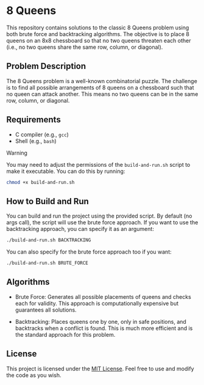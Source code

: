 # 8 Queens

This repository contains solutions to the classic 8 Queens problem using both brute force and backtracking algorithms. The objective is to place 8 queens on an 8x8 chessboard so that no two queens threaten each other (i.e., no two queens share the same row, column, or diagonal).

## Problem Description

The 8 Queens problem is a well-known combinatorial puzzle. The challenge is to find all possible arrangements of 8 queens on a chessboard such that no queen can attack another. This means no two queens can be in the same row, column, or diagonal.

## Requirements

- C compiler (e.g., `gcc`)
- Shell (e.g., `bash`)

> [!WARNING]
> You may need to adjust the permissions of the `build-and-run.sh` script to make it executable. You can do this by running:
> ```bash
> chmod +x build-and-run.sh
> ```

## How to Build and Run

You can build and run the project using the provided script. By default (no args call), the script will use the brute force approach. If you want to use the backtracking approach, you can specify it as an argument:

```bash
./build-and-run.sh BACKTRACKING
```

You can also specify for the brute force approach too if you want:

```bash
./build-and-run.sh BRUTE_FORCE
```

## Algorithms

- Brute Force:
Generates all possible placements of queens and checks each for validity. This approach is computationally expensive but guarantees all solutions.

- Backtracking:
Places queens one by one, only in safe positions, and backtracks when a conflict is found. This is much more efficient and is the standard approach for this problem.


## License
This project is licensed under the [MIT License](LICENSE). Feel free to use and modify the code as you wish.
